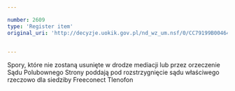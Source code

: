 ```yaml
---

number: 2609
type: 'Register item'
original_uri: 'http://decyzje.uokik.gov.pl/nd_wz_um.nsf/0/CC79199B00464C62C125792E003B73CB?OpenDocument'


---
```


Spory, które nie zostaną usunięte w drodze mediacji lub przez orzeczenie Sądu Polubownego Strony poddają pod rozstrzygnięcie sądu właściwego rzeczowo dla siedziby Freeconect Tlenofon
